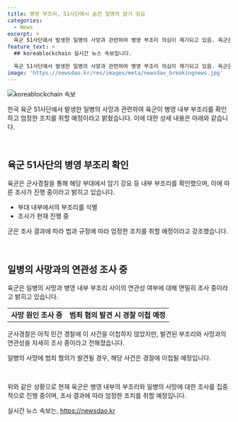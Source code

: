 ```yaml
---
title: 병영 부조리, 51사단에서 숨진 일병의 암기 강요
categories:
  - News
excerpt: >
  육군 51사단에서 발생한 일병의 사망과 관련하여 병영 부조리 의심이 제기되고 있음. 육군은 내부 부조리를 확인하고 사망 원인과의 연관성 조사 중이며, 조사 결과에 따라 법과 규정에 따라 엄정하게 처리할 것을 강조함. A일병의 사망현장에서는 타살 혐의점은 발견되지 않았으며, 군사경찰은 아직 민간 경찰에 이를 이첩하지 않았다. 현장 조사 후에 범죄 혐의가 확인된다면 경찰에 이첩될 예정이다.
feature_text: >
  ## koreablockchain 실시간 뉴스 속보입니다.

  육군 51사단에서 발생한 일병의 사망과 관련하여 병영 부조리 의심이 제기되고 있음. 육군은 내부 부조리를 확인하고 사망 원인과의 연관성 조사 중이며, 조사 결과에 따라 법과 규정에 따라 엄정하게 처리할 것을 강조함. A일병의 사망현장에서는 타살 혐의점은 발견되지 않았으며, 군사경찰은 아직 민간 경찰에 이를 이첩하지 않았다. 현장 조사 후에 범죄 혐의가 확인된다면 경찰에 이첩될 예정이다.
image: 'https://newsdao.kr/res/images/meta/newsdao_breakingnews.jpg'
---
```


<p><img src="https://newsdao.kr/res/images/meta/newsdao_breakingnews.jpg" alt="koreablockchain 속보" /></p>

<p>한국 육군 51사단에서 발생한 일병의 사망과 관련하여 육군이 병영 내부 부조리를 확인하고 엄정한 조치를 취할 예정이라고 밝혔습니다. 이에 대한 상세 내용은 아래와 같습니다.</p>

<p data-ke-size="size16">&nbsp;</p>

<h2 data-ke-size="size26">육군 51사단의 병영 부조리 확인</h2>

<p>육군은 군사경찰을 통해 해당 부대에서 암기 강요 등 내부 부조리를 확인했으며, 이에 따른 조사가 진행 중이라고 밝히고 있습니다.</p>

<ul>
    <li>부대 내부에서의 부조리를 식별</li>
    <li>조사가 현재 진행 중</li>
</ul>

<p data-ke-size="size16">군은 조사 결과에 따라 법과 규정에 따라 엄정한 조치를 취할 예정이라고 강조했습니다.</p>

<p data-ke-size="size16">&nbsp;</p>

<h2 data-ke-size="size26">일병의 사망과의 연관성 조사 중</h2>

<p>육군은 일병의 사망과 병영 내부 부조리 사이의 연관성 여부에 대해 면밀히 조사 중이라고 밝히고 있습니다. </p>

<table>
    <tr>
        <td style="text-align: center; height: 17px;"><b>사망 원인 조사 중</b></td>
        <td style="text-align: center; height: 17px;"><b>범죄 혐의 발견 시 경찰 이첩 예정</b></td>
    </tr>
</table>

<p data-ke-size="size16">군사경찰은 아직 민간 경찰에 이 사건을 이첩하지 않았지만, 발견된 부조리와 사망과의 연관성을 자세히 조사 중이라고 전해졌습니다.</p>

<p data-ke-size="size16">일병의 사망에 범죄 혐의가 발견될 경우, 해당 사건은 경찰에 이첩될 예정입니다.</p>

<p data-ke-size="size16">&nbsp;</p>

<p>위와 같은 상황으로 현재 육군은 병영 내부의 부조리와 일병의 사망에 대한 조사를 집중적으로 진행 중이며, 조사 결과에 따라 엄정한 조치를 취할 예정입니다.</p>
실시간 뉴스 속보는, <a href="https://newsdao.kr" rel="dofollow">https://newsdao.kr</a>


